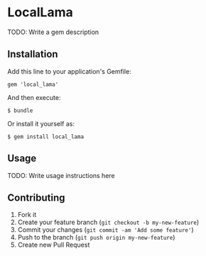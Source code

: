 # LocalLama

TODO: Write a gem description

## Installation

Add this line to your application's Gemfile:

    gem 'local_lama'

And then execute:

    $ bundle

Or install it yourself as:

    $ gem install local_lama

## Usage

TODO: Write usage instructions here

## Contributing

1. Fork it
2. Create your feature branch (`git checkout -b my-new-feature`)
3. Commit your changes (`git commit -am 'Add some feature'`)
4. Push to the branch (`git push origin my-new-feature`)
5. Create new Pull Request

